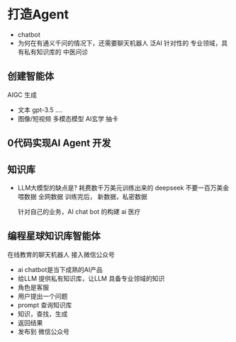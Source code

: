 # 打造Agent

- chatbot
- 为何在有通义千问的情况下，还需要聊天机器人
  泛AI
  针对性的
  专业领域，具有私有知识库的
  中医问诊



## 创建智能体
   AIGC 生成
   - 文本 gpt-3.5 ....
   - 图像/短视频  多模态模型
  AI玄学 抽卡


## 0代码实现AI Agent 开发
  
## 知识库
- LLM大模型的缺点是?
  耗费数千万美元训练出来的
  deepseek 不要一百万美金
  喂数据 全网数据
  训练完后，
  新数据，私密数据

  针对自己的业务，AI chat bot 的构建
  ai 医疗

## 编程星球知识库智能体 
 在线教育的聊天机器人 接入微信公众号
 - ai chatbot是当下成熟的AI产品
 - 给LLM 提供私有知识库，让LLM 具备专业领域的知识
 - 角色是客服
 - 用户提出一个问题
 - prompt 查询知识库
 - 知识，查找，生成
 - 返回结果
 - 发布到 微信公众号